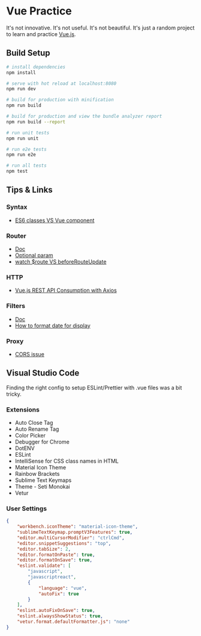 # Vue Practice


It's not innovative. It's not useful. It's not beautiful. It's just a random project to learn and practice [Vue.js](https://vuejs.org).

## Build Setup

``` bash
# install dependencies
npm install

# serve with hot reload at localhost:8080
npm run dev

# build for production with minification
npm run build

# build for production and view the bundle analyzer report
npm run build --report

# run unit tests
npm run unit

# run e2e tests
npm run e2e

# run all tests
npm test
```

## Tips & Links

### Syntax

* [ES6 classes VS Vue component](https://github.com/vuejs/vue/issues/2371)

### Router

* [Doc](https://router.vuejs.org/en/)
* [Optional param](https://stackoverflow.com/questions/47824660/optional-param-in-vuejs-router)
* [watch $route VS beforeRouteUpdate](https://stackoverflow.com/questions/47184331/difference-between-beforerouteupdate-and-watching-route-vue-js)

### HTTP

* [Vue.js REST API Consumption with Axios](https://alligator.io/vuejs/rest-api-axios/)

### Filters

* [Doc](https://vuejs.org/v2/guide/filters.html)
* [How to format date for display](https://forum.vuejs.org/t/how-to-format-date-for-display/3586)

### Proxy

* [CORS issue](https://stackoverflow.com/questions/43871637/no-access-control-allow-origin-header-is-present-on-the-requested-resource-whe)

## Visual Studio Code

Finding the right config to setup ESLint/Prettier with .vue files was a bit tricky.

### Extensions

* Auto Close Tag
* Auto Rename Tag
* Color Picker
* Debugger for Chrome
* DotENV
* ESLint
* IntelliSense for CSS class names in HTML
* Material Icon Theme
* Rainbow Brackets
* Sublime Text Keymaps
* Theme - Seti Monokai
* Vetur

### User Settings

```json
{
    "workbench.iconTheme": "material-icon-theme",
    "sublimeTextKeymap.promptV3Features": true,
    "editor.multiCursorModifier": "ctrlCmd",
    "editor.snippetSuggestions": "top",
    "editor.tabSize": 2,
    "editor.formatOnPaste": true,
    "editor.formatOnSave": true,
    "eslint.validate": [
        "javascript",
        "javascriptreact",
        {
            "language": "vue",
            "autoFix": true
        }
    ],
    "eslint.autoFixOnSave": true,
    "eslint.alwaysShowStatus": true,
    "vetur.format.defaultFormatter.js": "none"
}
```